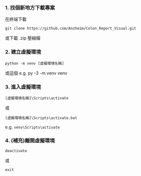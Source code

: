 ### 1. 找個新地方下載專案
在終端下載
```
git clone https://github.com/Anzheim/Colon_Report_Visual.git
```
或下載 .zip 壓縮檔
### 2. 建立虛擬環境
```
python -m venv [虛擬環境名稱]
```
或這個
e.g. 
py -3 -m venv venv
### 3. 進入虛擬環境
```
[虛擬環境名稱]\Scripts\activate
```
或
```
[虛擬環境名稱]\Scripts\activate.bat
```
e.g. `venv\Scripts\activate`
### 4. (補充)離開虛擬環境
```
deactivate
```
或
```
exit
```
